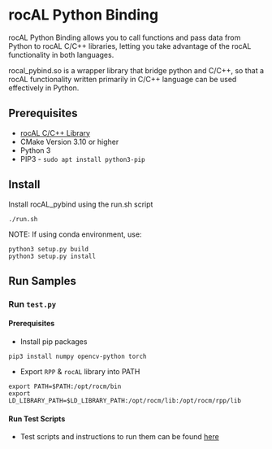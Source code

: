 # rocAL Python Binding

rocAL Python Binding allows you to call functions and pass data from Python to rocAL C/C++ libraries,
letting you take advantage of the rocAL functionality in both languages.

rocal_pybind.so is a wrapper library that bridge python and C/C++, so that a rocAL functionality
written primarily in C/C++ language can be used effectively in Python.

## Prerequisites
* [rocAL C/C++ Library](../rocAL#prerequisites)
* CMake Version 3.10 or higher
* Python 3
* PIP3 - `sudo apt install python3-pip`

## Install
Install rocAL_pybind using the run.sh script
```
./run.sh
```
NOTE: If using conda environment, use:
```
python3 setup.py build
python3 setup.py install
```

## Run Samples

### Run `test.py`

#### Prerequisites

* Install pip packages
````
pip3 install numpy opencv-python torch
````

* Export `RPP` & `rocAL` library into PATH
```
export PATH=$PATH:/opt/rocm/bin
export LD_LIBRARY_PATH=$LD_LIBRARY_PATH:/opt/rocm/lib:/opt/rocm/rpp/lib
```
#### Run Test Scripts
* Test scripts and instructions to run them can be found [here](example/new_api)
